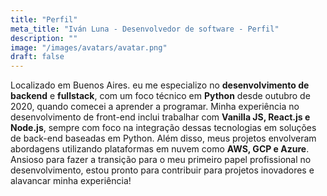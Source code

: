 ```yaml
---
title: "Perfil"
meta_title: "Iván Luna - Desenvolvedor de software - Perfil"
description: ""
image: "/images/avatars/avatar.png"
draft: false
---
```

 
Localizado em Buenos Aires. eu me especializo no **desenvolvimento de backend** e **fullstack**, com um foco técnico em **Python** desde outubro de 2020, quando comecei a aprender a programar. Minha experiência no desenvolvimento de front-end inclui trabalhar com **Vanilla JS, React.js e Node.js**, sempre com foco na integração dessas tecnologias em soluções de back-end baseadas em Python. Além disso, meus projetos envolveram abordagens utilizando plataformas em nuvem como **AWS, GCP e Azure**.
Ansioso para fazer a transição para o meu primeiro papel profissional no desenvolvimento, estou pronto para contribuir para projetos inovadores e alavancar minha experiência!
